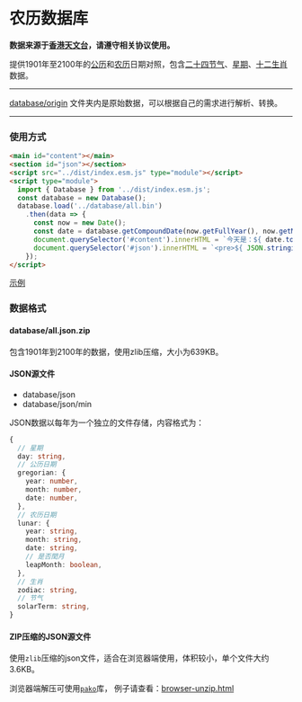 农历数据库
====

**数据来源于[香港天文台]，请遵守相关协议使用。**

提供1901年至2100年的[公历]和[农历]日期对照，包含[二十四节气]、[星期]、[十二生肖]数据。

---

[database/origin](database/origin) 文件夹内是原始数据，可以根据自己的需求进行解析、转换。

---


### 使用方式
```html
<main id="content"></main>
<section id="json"></section>
<script src="../dist/index.esm.js" type="module"></script>
<script type="module">
  import { Database } from '../dist/index.esm.js';
  const database = new Database();
  database.load('../database/all.bin')
    .then(data => {
      const now = new Date();
      const date = database.getCompoundDate(now.getFullYear(), now.getMonth() + 1, now.getDate());
      document.querySelector('#content').innerHTML = `今天是：${ date.toString() }`;
      document.querySelector('#json').innerHTML = `<pre>${ JSON.stringify(date, null, 2) }</pre>`;
    });
</script>
```

[示例](https://hungtcs.github.io/traditional-chinese-calendar-database/examples/index.html)

### 数据格式

#### database/all.json.zip

包含1901年到2100年的数据，使用zlib压缩，大小为639KB。

#### JSON源文件

- database/json
- database/json/min

JSON数据以每年为一个独立的文件存储，内容格式为：
```typescript
{
  // 星期
  day: string,
  // 公历日期
  gregorian: {
    year: number,
    month: number,
    date: number,
  },
  // 农历日期
  lunar: {
    year: string,
    month: string,
    date: string,
    // 是否閏月
    leapMonth: boolean,
  },
  // 生肖
  zodiac: string,
  // 节气
  solarTerm: string,
}
```

#### ZIP压缩的JSON源文件

使用`zlib`压缩的json文件，适合在浏览器端使用，体积较小，单个文件大约3.6KB。

浏览器端解压可使用[`pako`](https://github.com/nodeca/pako)库，
例子请查看：[browser-unzip.html](./examples/browser-unzip.html)

[星期]: https://zh.wikipedia.org/wiki/%E6%98%9F%E6%9C%9F
[公历]: https://zh.wikipedia.org/wiki/%E6%A0%BC%E9%87%8C%E6%9B%86
[农历]: https://zh.wikipedia.org/zh/%E8%BE%B2%E6%9B%86
[十二生肖]: https://zh.wikipedia.org/wiki/%E7%94%9F%E8%82%96
[二十四节气]: https://zh.wikipedia.org/wiki/%E8%8A%82%E6%B0%94
[香港天文台]: https://www.hko.gov.hk/tc/index.html
